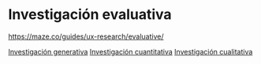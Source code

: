 # Investigación evaluativa

https://maze.co/guides/ux-research/evaluative/

[Investigación generativa](../diseo-de-experiencia/investigacin/tipos-de-investigacin/investigacin-generativa.md)
[Investigación cuantitativa](../diseo-de-experiencia/investigacin/tipos-de-investigacin/investigacin-cuantitativa.md)
[Investigación cualitativa](../diseo-de-experiencia/investigacin/tipos-de-investigacin/investigacin-cualitativa.md)